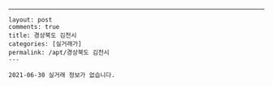 ---
    layout: post
    comments: true
    title: 경상북도 김천시
    categories: [실거래가]
    permalink: /apt/경상북도 김천시
    ---

    2021-06-30 실거래 정보가 없습니다.

    